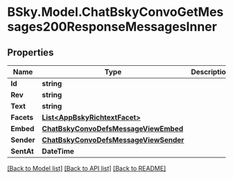 # BSky.Model.ChatBskyConvoGetMessages200ResponseMessagesInner

## Properties

Name | Type | Description | Notes
------------ | ------------- | ------------- | -------------
**Id** | **string** |  | 
**Rev** | **string** |  | 
**Text** | **string** |  | 
**Facets** | [**List&lt;AppBskyRichtextFacet&gt;**](AppBskyRichtextFacet.md) |  | [optional] 
**Embed** | [**ChatBskyConvoDefsMessageViewEmbed**](ChatBskyConvoDefsMessageViewEmbed.md) |  | [optional] 
**Sender** | [**ChatBskyConvoDefsMessageViewSender**](ChatBskyConvoDefsMessageViewSender.md) |  | 
**SentAt** | **DateTime** |  | 

[[Back to Model list]](../README.md#documentation-for-models) [[Back to API list]](../README.md#documentation-for-api-endpoints) [[Back to README]](../README.md)

